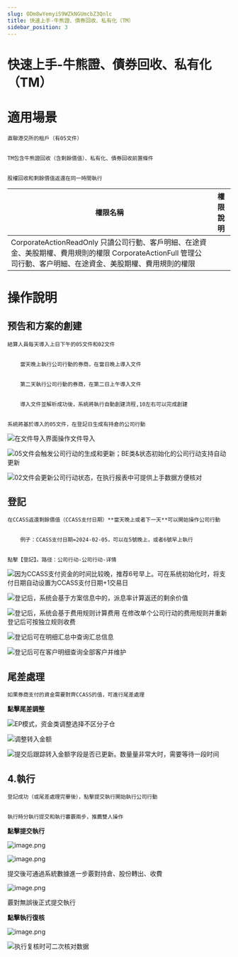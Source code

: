 ```yaml
---
slug: ODm8wYemyiS9WZkNGUmcbZ3Qnlc
title: 快速上手-牛熊證、債券回收、私有化（TM）
sidebar_position: 3
---
```



# 快速上手-牛熊證、債券回收、私有化（TM）


# 適用場景


    直聯港交所的租戶（有05文件）


    TM包含牛熊證回收（含剩餘價值）、私有化、債券回收前置條件


    股權回收和剩餘價值返還在同一時間執行


| 權限名稱                                                                                                     | 權限說明 |
| -------------------------------------------------------------------------------------------------------- | ---- |
| CorporateActionReadOnly 只讀公司行動、客戶明細、在途資金、美股期權、費用規則的權限 CorporateActionFull 管理公司行動、客户明細、在途資金、美股期權、費用規則的權限  |      |


# 操作說明 


## 预告和方案的**創建**


    結算人員每天導入上日下午的05文件和02文件


        當天晚上執行公司行動的券商，在當日晚上導入文件


        第二天執行公司行動的券商，在第二日上午導入文件


        導入文件並解析成功後，系統將執行自動創建流程,10左右可以完成創建


    系統將基於導入的05文件，在登記日生成有持倉的公司行動


![在文件导入界面操作文件导入](/assets/0fc7983250298a3aac6988325acc8d0f.png)


![05文件会触发公司行动的生成和更新；BE类&状态初始化的公司行动支持自动更新](/assets/d27fb56863ebedaf0bb700e4627c3c20.png)


![02文件会更新公司行动状态，在执行报表中可提供上手数据方便核对](/assets/74a5fdff18ade86d4c461ebf576d21b3.png)


## **登記**


    在CCASS返還剩餘價值（CCASS支付日期）**當天晚上或者下一天**可以開始操作公司行動


        例子：CCASS支付日期=2024-02-05，可以在5號晚上，或者6號早上執行


    點擊【登記】。路径：公司行动-公司行动-详情


![因为CCASS支付资金的时间比较晚，推荐6号早上。可在系统初始化时，将支付日期自动设置为CCASS支付日期+1交易日](/assets/da7df3eef46532147475853912ca93f5.png)


![登记后，系统会基于方案信息中的，派息率计算返还的剩余价值](/assets/4f37d80f2e24db48794a1f1a093c3389.png)


![登记后，系统会基于费用规则计算费用
在修改单个公司行动的费用规则并重新登记后可按独立规则收费](/assets/20e7c20ae6f52efc952f772544aeb602.png)


![登记后可在明细汇总中查询汇总信息](/assets/5f4cee80fe0b2ff5d2dfacc99f97b15f.png)


![登记后可在客户明细查询全部客户并维护](/assets/37906e9f13e73876328912b4a67da4a9.png)


## **尾差處理**


    如果券商支付的資金需要對齊CCASS的值，可進行尾差處理


**點擊尾差調整**


![EP模式，资金类调整选择不区分子仓](/assets/8c8e2a376e42c45191489c44f8292ae1.png)


![调整转入金额](/assets/6a06175b5e2d0e910200b9cac5ae08d8.png)


![提交后跟踪转入金额字段是否已更新。数量量非常大时，需要等待一段时间](/assets/f76874a77684bf22938647eb06ec9fc5.png)


## 4.**執行**


    登記成功（或尾差處理完畢後），點擊提交執行開始執行公司行動


    執行時分執行提交和執行審覈兩步，推薦雙人操作


**點擊提交執行**


![image.png](/assets/c455e589cbe703aef6307f897f60ff9b.png)


![image.png](/assets/69fe71b3d7010e5aa270440cc91cea98.png)


提交後可通過系統數據進一步覈對持倉、股份轉出、收費


![image.png](/assets/5960bc9300fe366d6a841ceaa2b74827.png)


覈對無誤後正式提交執行


**點擊執行復核**


![image.png](/assets/37c437c1ea4203283f766337e4715980.png)


![执行复核时可二次核对数据](/assets/c04491f0ad4757f3c32109f9ee9d811a.png)

